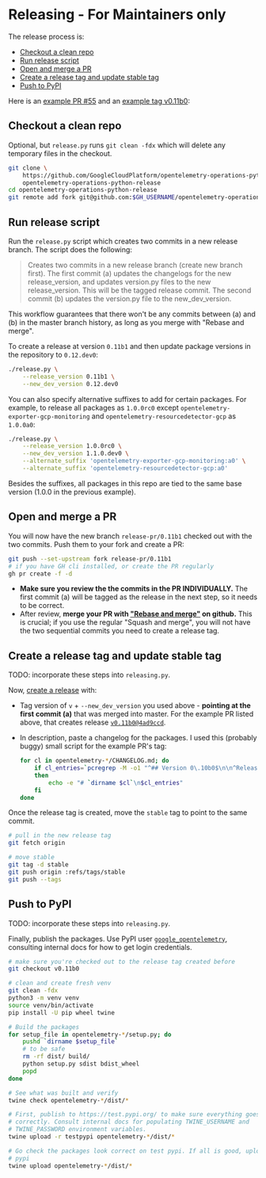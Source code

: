 Releasing - For Maintainers only <!-- omit in toc --> 
================

The release process is:

- [Checkout a clean repo](#checkout-a-clean-repo)
- [Run release script](#run-release-script)
- [Open and merge a PR](#open-and-merge-a-pr)
- [Create a release tag and update stable tag](#create-a-release-tag-and-update-stable-tag)
- [Push to PyPI](#push-to-pypi)

Here is an [example PR
#55](<https://github.com/GoogleCloudPlatform/opentelemetry-operations-python/pull/55>)
and an [example tag
v0.11b0](https://github.com/GoogleCloudPlatform/opentelemetry-operations-python/releases/tag/v0.11b0):

## Checkout a clean repo

Optional, but `release.py` runs `git clean -fdx` which will delete any temporary
files in the checkout.

```bash
git clone \
    https://github.com/GoogleCloudPlatform/opentelemetry-operations-python.git \
    opentelemetry-operations-python-release
cd opentelemetry-operations-python-release
git remote add fork git@github.com:$GH_USERNAME/opentelemetry-operations-python.git
```

## Run release script

Run the `release.py` script which creates two commits in a new release
branch. The script does the following:

> Creates two commits in a new release branch (create new branch first). The first
> commit (a) updates the changelogs for the new release_version, and updates
> version.py files to the new release_version. This will be the tagged release
> commit. The second commit (b) updates the version.py file to the
> new_dev_version.

This workflow guarantees that there won't be any commits between (a) and (b)
in the master branch history, as long as you merge with "Rebase and merge".

To create a release at version `0.11b1` and then update package versions in
the repository to `0.12.dev0`:

```bash
./release.py \
    --release_version 0.11b1 \
    --new_dev_version 0.12.dev0
```

You can also specify alternative suffixes to add for certain packages. For
example, to release all packages as `1.0.0rc0` except
`opentelemetry-exporter-gcp-monitoring` and
`opentelemetry-resourcedetector-gcp` as `1.0.0a0`:

```bash
./release.py \
    --release_version 1.0.0rc0 \
    --new_dev_version 1.1.0.dev0 \
    --alternate_suffix 'opentelemetry-exporter-gcp-monitoring:a0' \
    --alternate_suffix 'opentelemetry-resourcedetector-gcp:a0'
```

Besides the suffixes, all packages in this repo are tied to the same base
version (1.0.0 in the previous example).

## Open and merge a PR

You will now have the new branch `release-pr/0.11b1` checked out with the two
commits. Push them to your fork and create a PR:

```bash
git push --set-upstream fork release-pr/0.11b1
# if you have GH cli installed, or create the PR regularly
gh pr create -f -d
```

- **Make sure you review the the commits in the PR INDIVIDUALLY.** The first
commit (a) will be tagged as the release in the next step, so it needs to be
correct.
- After review, **merge your PR with ["Rebase and
merge"](https://docs.github.com/en/github/collaborating-with-issues-and-pull-requests/about-pull-request-merges#rebase-and-merge-your-pull-request-commits)
on github.** This is crucial; if you use the regular "Squash and merge", you
will not have the two sequential commits you need to create a release tag.

## Create a release tag and update stable tag

TODO: incorporate these steps into `releasing.py`.

Now, [create a
release](https://github.com/GoogleCloudPlatform/opentelemetry-operations-python/releases/new)
with:

- Tag version of `v` + `--new_dev_version` you used above -
**pointing at the first commit (a)** that was merged into master. For the
example PR listed above, that creates release
[`v0.11b0@4ad9ccd`](https://github.com/GoogleCloudPlatform/opentelemetry-operations-python/releases/tag/v0.11b0).
- In description, paste a changelog for the packages. I used this (probably
buggy) small script for the example PR's tag:

  ```bash
  for cl in opentelemetry-*/CHANGELOG.md; do
      if cl_entries=`pcregrep -M -o1 "^## Version 0\.10b0$\n\n^Released.*\n\n((?:- [\s\S]+?)*?)(?=(\s+##|\Z))" $cl`
      then
          echo -e "# `dirname $cl`\n$cl_entries"
      fi
  done
  ```

Once the release tag is created, move the `stable` tag to point to the same
commit.

```bash
# pull in the new release tag
git fetch origin

# move stable
git tag -d stable
git push origin :refs/tags/stable
git push --tags
```

## Push to PyPI

TODO: incorporate these steps into `releasing.py`.

Finally, publish the packages. Use PyPI user
[`google_opentelemetry`](https://pypi.org/user/google_opentelemetry/),
consulting internal docs for how to get login credentials.

```bash
# make sure you're checked out to the release tag created before
git checkout v0.11b0

# clean and create fresh venv
git clean -fdx
python3 -m venv venv
source venv/bin/activate
pip install -U pip wheel twine

# Build the packages
for setup_file in opentelemetry-*/setup.py; do
    pushd `dirname $setup_file`
    # to be safe
    rm -rf dist/ build/
    python setup.py sdist bdist_wheel
    popd
done

# See what was built and verify
twine check opentelemetry-*/dist/*

# First, publish to https://test.pypi.org/ to make sure everything goes
# correctly. Consult internal docs for populating TWINE_USERNAME and
# TWINE_PASSWORD environment variables.
twine upload -r testpypi opentelemetry-*/dist/*

# Go check the packages look correct on test pypi. If all is good, upload to
# pypi
twine upload opentelemetry-*/dist/*
```
